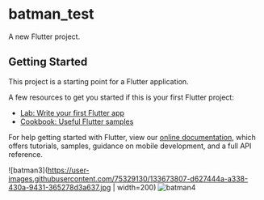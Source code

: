 # batman_test

A new Flutter project.

## Getting Started

This project is a starting point for a Flutter application.

A few resources to get you started if this is your first Flutter project:

- [Lab: Write your first Flutter app](https://flutter.dev/docs/get-started/codelab)
- [Cookbook: Useful Flutter samples](https://flutter.dev/docs/cookbook)

For help getting started with Flutter, view our
[online documentation](https://flutter.dev/docs), which offers tutorials,
samples, guidance on mobile development, and a full API reference.

![batman3](https://user-images.githubusercontent.com/75329130/133673807-d627444a-a338-430a-9431-365278d3a637.jpg | width=200)
![batman4](https://user-images.githubusercontent.com/75329130/133673810-f811fd7a-53ac-41e4-b5d9-4e7ae2276466.jpg)


